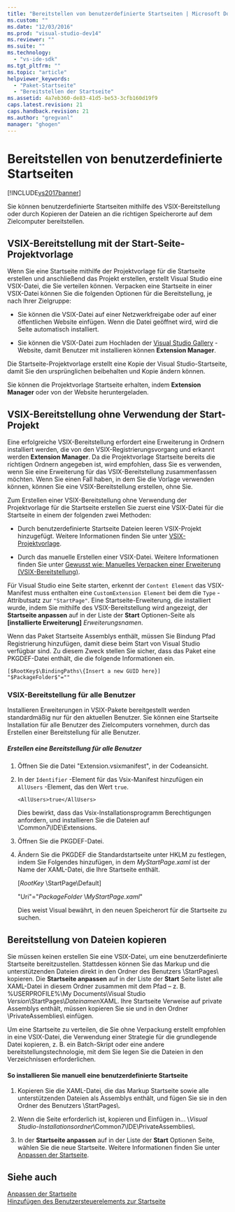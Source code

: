```yaml
---
title: "Bereitstellen von benutzerdefinierte Startseiten | Microsoft Docs"
ms.custom: ""
ms.date: "12/03/2016"
ms.prod: "visual-studio-dev14"
ms.reviewer: ""
ms.suite: ""
ms.technology: 
  - "vs-ide-sdk"
ms.tgt_pltfrm: ""
ms.topic: "article"
helpviewer_keywords: 
  - "Paket-Startseite"
  - "Bereitstellen der Startseite"
ms.assetid: 4a7eb360-de83-41d5-be53-3cfb160d19f9
caps.latest.revision: 21
caps.handback.revision: 21
ms.author: "gregvanl"
manager: "ghogen"
---
```

# Bereitstellen von benutzerdefinierte Startseiten
[!INCLUDE[vs2017banner](../code-quality/includes/vs2017banner.md)]

Sie können benutzerdefinierte Startseiten mithilfe des VSIX\-Bereitstellung oder durch Kopieren der Dateien an die richtigen Speicherorte auf dem Zielcomputer bereitstellen.  
  
## VSIX\-Bereitstellung mit der Start\-Seite\-Projektvorlage  
 Wenn Sie eine Startseite mithilfe der Projektvorlage für die Startseite erstellen und anschließend das Projekt erstellen, erstellt Visual Studio eine VSIX\-Datei, die Sie verteilen können. Verpacken eine Startseite in einer VSIX\-Datei können Sie die folgenden Optionen für die Bereitstellung, je nach Ihrer Zielgruppe:  
  
-   Sie können die VSIX\-Datei auf einer Netzwerkfreigabe oder auf einer öffentlichen Website einfügen. Wenn die Datei geöffnet wird, wird die Seite automatisch installiert.  
  
-   Sie können die VSIX\-Datei zum Hochladen der [Visual Studio Gallery](http://go.microsoft.com/fwlink/?LinkID=123847) \-Website, damit Benutzer mit installieren können **Extension Manager**.  
  
 Die Startseite\-Projektvorlage erstellt eine Kopie der Visual Studio\-Startseite, damit Sie den ursprünglichen beibehalten und Kopie ändern können.  
  
 Sie können die Projektvorlage Startseite erhalten, indem **Extension Manager** oder von der Website heruntergeladen.  
  
## VSIX\-Bereitstellung ohne Verwendung der Start\-Projekt  
 Eine erfolgreiche VSIX\-Bereitstellung erfordert eine Erweiterung in Ordnern installiert werden, die von den VSIX\-Registrierungsvorgang und erkannt werden **Extension Manager**. Da die Projektvorlage Startseite bereits die richtigen Ordnern angegeben ist, wird empfohlen, dass Sie es verwenden, wenn Sie eine Erweiterung für das VSIX\-Bereitstellung zusammenfassen möchten. Wenn Sie einen Fall haben, in dem Sie die Vorlage verwenden können, können Sie eine VSIX\-Bereitstellung erstellen, ohne Sie.  
  
 Zum Erstellen einer VSIX\-Bereitstellung ohne Verwendung der Projektvorlage für die Startseite erstellen Sie zuerst eine VSIX\-Datei für die Startseite in einem der folgenden zwei Methoden:  
  
-   Durch benutzerdefinierte Startseite Dateien leeren VSIX\-Projekt hinzugefügt. Weitere Informationen finden Sie unter [VSIX\-Projektvorlage](../extensibility/vsix-project-template.md).  
  
-   Durch das manuelle Erstellen einer VSIX\-Datei. Weitere Informationen finden Sie unter [Gewusst wie: Manuelles Verpacken einer Erweiterung \(VSIX\-Bereitstellung\)](../misc/how-to-manually-package-an-extension-vsix-deployment.md).  
  
 Für Visual Studio eine Seite starten, erkennt der `Content Element` das VSIX\-Manifest muss enthalten eine `CustomExtension Element` bei dem die `Type` \-Attributsatz zur `"StartPage"`. Eine Startseite\-Erweiterung, die installiert wurde, indem Sie mithilfe des VSIX\-Bereitstellung wird angezeigt, der **Startseite anpassen** auf in der Liste der **Start** Optionen\-Seite als **\[installierte Erweiterung\]** *Erweiterungsnamen*.  
  
 Wenn das Paket Startseite Assemblys enthält, müssen Sie Bindung Pfad Registrierung hinzufügen, damit diese beim Start von Visual Studio verfügbar sind. Zu diesem Zweck stellen Sie sicher, dass das Paket eine PKGDEF\-Datei enthält, die die folgende Informationen ein.  
  
```  
[$RootKey$\BindingPaths\{Insert a new GUID here}]  
"$PackageFolder$"=""  
```  
  
### VSIX\-Bereitstellung für alle Benutzer  
 Installieren Erweiterungen in VSIX\-Pakete bereitgestellt werden standardmäßig nur für den aktuellen Benutzer. Sie können eine Startseite Installation für alle Benutzer des Zielcomputers vornehmen, durch das Erstellen einer Bereitstellung für alle Benutzer.  
  
##### Erstellen eine Bereitstellung für alle Benutzer  
  
1.  Öffnen Sie die Datei "Extension.vsixmanifest", in der Codeansicht.  
  
2.  In der `Identifier` \-Element für das Vsix\-Manifest hinzufügen ein `AllUsers` \-Element, das den Wert `true`.  
  
    ```  
    <AllUsers>true</AllUsers>  
    ```  
  
     Dies bewirkt, dass das Vsix\-Installationsprogramm Berechtigungen anfordern, und installieren Sie die Dateien auf \\Common7\\IDE\\Extensions.  
  
3.  Öffnen Sie die PKGDEF\-Datei.  
  
4.  Ändern Sie die PKGDEF die Standardstartseite unter HKLM zu festlegen, indem Sie Folgendes hinzufügen, in dem *MyStartPage.xaml* ist der Name der XAML\-Datei, die Ihre Startseite enthält.  
  
     \[$RootKey$ \\StartPage\\Default\]  
  
     "Uri"\="$PackageFolder$ \\*MyStartPage.xaml*"  
  
     Dies weist Visual bewährt, in den neuen Speicherort für die Startseite zu suchen.  
  
## Bereitstellung von Dateien kopieren  
 Sie müssen keinen erstellen Sie eine VSIX\-Datei, um eine benutzerdefinierte Startseite bereitzustellen. Stattdessen können Sie das Markup und die unterstützenden Dateien direkt in den Ordner des Benutzers \\StartPages\\ kopieren. Die **Startseite anpassen** auf in der Liste der **Start** Seite listet alle XAML\-Datei in diesem Ordner zusammen mit dem Pfad – z. B. %USERPROFILE%\\My Documents\\Visual Studio *Version*\\StartPages\\*Dateinamen*XAML. Ihre Startseite Verweise auf private Assemblys enthält, müssen kopieren Sie sie und in den Ordner \\PrivateAssemblies\\ einfügen.  
  
 Um eine Startseite zu verteilen, die Sie ohne Verpackung erstellt empfohlen in eine VSIX\-Datei, die Verwendung einer Strategie für die grundlegende Datei kopieren, z. B. ein Batch\-Skript oder eine andere bereitstellungstechnologie, mit dem Sie legen Sie die Dateien in den Verzeichnissen erforderlichen.  
  
#### So installieren Sie manuell eine benutzerdefinierte Startseite  
  
1.  Kopieren Sie die XAML\-Datei, die das Markup Startseite sowie alle unterstützenden Dateien als Assemblys enthält, und fügen Sie sie in den Ordner des Benutzers \\StartPages\\.  
  
2.  Wenn die Seite erforderlich ist, kopieren und Einfügen in... \\*Visual Studio\-Installationsordner*\\Common7\\IDE\\PrivateAssemblies\\.  
  
3.  In der **Startseite anpassen** auf in der Liste der **Start** Optionen Seite, wählen Sie die neue Startseite. Weitere Informationen finden Sie unter [Anpassen der Startseite](../ide/customizing-the-start-page-for-visual-studio.md).  
  
## Siehe auch  
 [Anpassen der Startseite](../ide/customizing-the-start-page-for-visual-studio.md)   
 [Hinzufügen des Benutzersteuerelements zur Startseite](../extensibility/adding-user-control-to-the-start-page.md)